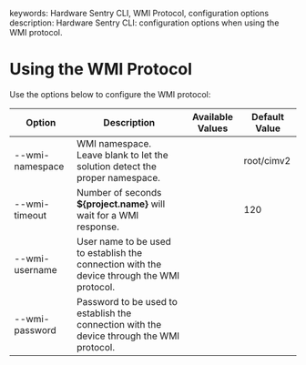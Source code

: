 keywords: Hardware Sentry CLI, WMI Protocol, configuration options
description: Hardware Sentry CLI: configuration options when using the WMI protocol.

# Using the WMI Protocol

Use the options below to configure the WMI protocol:

| Option          | Description                 | Available Values | Default Value                                                   |
|-----------------|-----------------------------|------------------|---------------|
| --wmi-namespace | WMI namespace. <br> Leave blank to let the solution detect the proper namespace. </br>          |                  | root/cimv2    |
| --wmi-timeout   | Number of seconds **${project.name}** will wait for a WMI response.|                  | 120           |
| --wmi-username  | User name to be used to establish the connection with the device through the WMI protocol.         |                  |               |
| --wmi-password  | Password to be used to establish the connection with the device through the WMI protocol. 